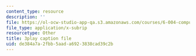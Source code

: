 ```yaml
---
content_type: resource
description: ''
file: https://ol-ocw-studio-app-qa.s3.amazonaws.com/courses/6-004-computation-structures-spring-2017/de384a7a2fbb5aada6923838cad39c2b_0LqS5QtpSVE.vtt
file_type: application/x-subrip
resourcetype: Other
title: 3play caption file
uid: de384a7a-2fbb-5aad-a692-3838cad39c2b
---
```

